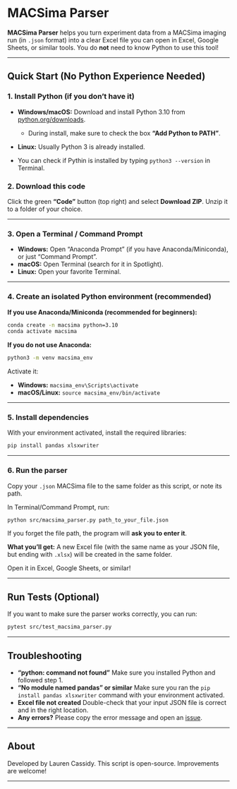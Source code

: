 # MACSima Parser

**MACSima Parser** helps you turn experiment data from a MACSima imaging run (in `.json` format) into a clear Excel file you can open in Excel, Google Sheets, or similar tools.
You do **not** need to know Python to use this tool!

---

## Quick Start (No Python Experience Needed)

### 1. Install Python (if you don’t have it)

* **Windows/macOS:** Download and install Python 3.10 from [python.org/downloads](https://www.python.org/downloads/release/python-3100/).

  * During install, make sure to check the box **“Add Python to PATH”**.
* **Linux:** Usually Python 3 is already installed.
* You can check if Pythin is installed by typing `python3 --version` in Terminal.

### 2. Download this code

Click the green **“Code”** button (top right) and select **Download ZIP**.
Unzip it to a folder of your choice.

---

### 3. Open a Terminal / Command Prompt

* **Windows:** Open “Anaconda Prompt” (if you have Anaconda/Miniconda), or just “Command Prompt”.
* **macOS:** Open Terminal (search for it in Spotlight).
* **Linux:** Open your favorite Terminal.

---

### 4. Create an isolated Python environment (recommended)

**If you use Anaconda/Miniconda (recommended for beginners):**

```sh
conda create -n macsima python=3.10
conda activate macsima
```

**If you do not use Anaconda:**

```sh
python3 -m venv macsima_env
```

Activate it:

* **Windows:** `macsima_env\Scripts\activate`
* **macOS/Linux:** `source macsima_env/bin/activate`

---

### 5. Install dependencies

With your environment activated, install the required libraries:

```sh
pip install pandas xlsxwriter
```

---

### 6. Run the parser

Copy your `.json` MACSima file to the same folder as this script, or note its path.

In Terminal/Command Prompt, run:

```sh
python src/macsima_parser.py path_to_your_file.json
```

If you forget the file path, the program will **ask you to enter it**.

**What you’ll get:**
A new Excel file (with the same name as your JSON file, but ending with `.xlsx`) will be created in the same folder.

Open it in Excel, Google Sheets, or similar!

---

## Run Tests (Optional)

If you want to make sure the parser works correctly, you can run:

```sh
pytest src/test_macsima_parser.py
```

---

## Troubleshooting

* **“python: command not found”**
  Make sure you installed Python and followed step 1.
* **“No module named pandas” or similar**
  Make sure you ran the `pip install pandas xlsxwriter` command with your environment activated.
* **Excel file not created**
  Double-check that your input JSON file is correct and in the right location.
* **Any errors?**
  Please copy the error message and open an [issue](#).

---

## About

Developed by Lauren Cassidy.
This script is open-source. Improvements are welcome!

---
